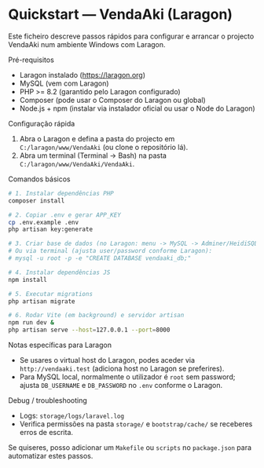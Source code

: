 # Quickstart — VendaAki (Laragon)

Este ficheiro descreve passos rápidos para configurar e arrancar o projecto VendaAki num ambiente Windows com Laragon.

Pré-requisitos
- Laragon instalado (https://laragon.org)
- MySQL (vem com Laragon)
- PHP >= 8.2 (garantido pelo Laragon configurado)
- Composer (pode usar o Composer do Laragon ou global)
- Node.js + npm (instalar via instalador oficial ou usar o Node do Laragon)

Configuração rápida
1. Abra o Laragon e defina a pasta do projecto em `C:/laragon/www/VendaAki` (ou clone o repositório lá).
2. Abra um terminal (Terminal -> Bash) na pasta `C:/laragon/www/VendaAki/VendaAki`.

Comandos básicos
```bash
# 1. Instalar dependências PHP
composer install

# 2. Copiar .env e gerar APP_KEY
cp .env.example .env
php artisan key:generate

# 3. Criar base de dados (no Laragon: menu -> MySQL -> Adminer/HeidiSQL)
# Ou via terminal (ajusta user/password conforme Laragon):
# mysql -u root -p -e "CREATE DATABASE vendaaki_db;"

# 4. Instalar dependências JS
npm install

# 5. Executar migrations
php artisan migrate

# 6. Rodar Vite (em background) e servidor artisan
npm run dev &
php artisan serve --host=127.0.0.1 --port=8000
```

Notas específicas para Laragon
- Se usares o virtual host do Laragon, podes aceder via `http://vendaaki.test` (adiciona host no Laragon se preferires).
- Para MySQL local, normalmente o utilizador é `root` sem password; ajusta `DB_USERNAME` e `DB_PASSWORD` no `.env` conforme o Laragon.

Debug / troubleshooting
- Logs: `storage/logs/laravel.log`
- Verifica permissões na pasta `storage/` e `bootstrap/cache/` se receberes erros de escrita.

Se quiseres, posso adicionar um `Makefile` ou `scripts` no `package.json` para automatizar estes passos.
